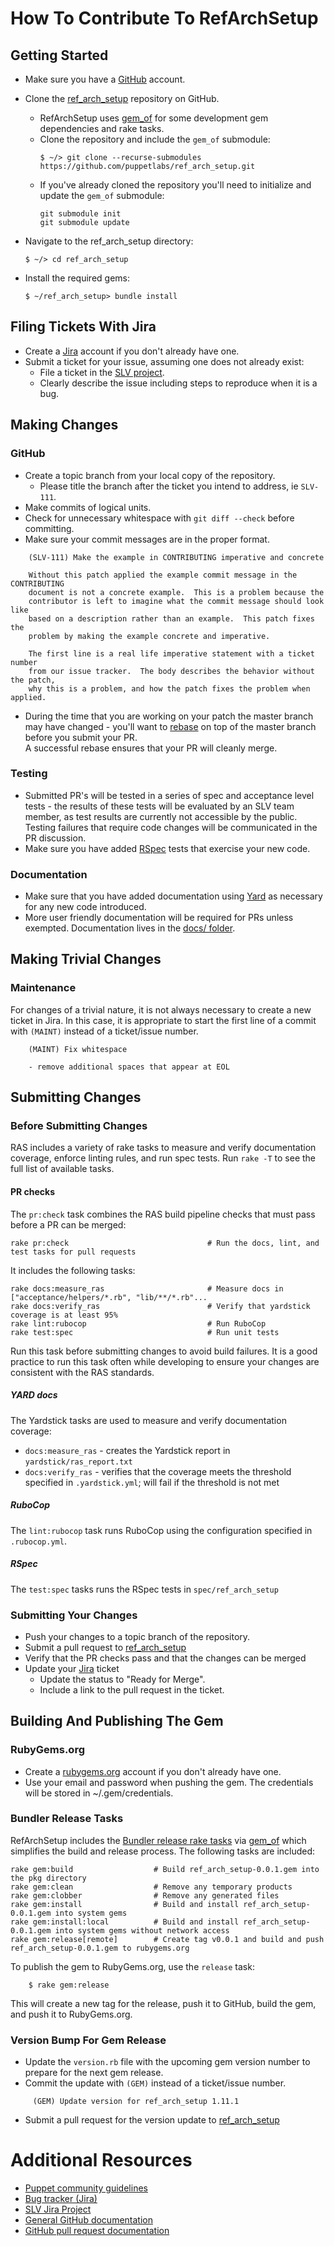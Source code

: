 # How To Contribute To RefArchSetup

## Getting Started
* Make sure you have a [GitHub](https://github.com) account.
* Clone the [ref_arch_setup](https://github.com/puppetlabs/ref_arch_setup) repository on GitHub. 
    * RefArchSetup uses [gem_of](https://github.com/puppetlabs/gem_of) for some development gem dependencies and rake tasks.
    * Clone the repository and include the `gem_of` submodule:
      ```
      $ ~/> git clone --recurse-submodules https://github.com/puppetlabs/ref_arch_setup.git
      ```
    * If you've already cloned the repository you'll need to initialize and update the `gem_of` submodule:
      ```
      git submodule init
      git submodule update
      ```
      
* Navigate to the ref_arch_setup directory:
  ```
  $ ~/> cd ref_arch_setup
  ```
* Install the required gems:
  ```
  $ ~/ref_arch_setup> bundle install 
  ```

## Filing Tickets With Jira

* Create a [Jira](http://tickets.puppetlabs.com) account if you don't already have one.
* Submit a ticket for your issue, assuming one does not already exist:
  * File a ticket in the [SLV project](https://tickets.puppetlabs.com/projects/SLV/).
  * Clearly describe the issue including steps to reproduce when it is a bug.
  
## Making Changes

### GitHub
* Create a topic branch from your local copy of the repository. 
  * Please title the branch after the ticket you intend to address, ie `SLV-111`.
* Make commits of logical units.
* Check for unnecessary whitespace with `git diff --check` before committing.
* Make sure your commit messages are in the proper format.

````
    (SLV-111) Make the example in CONTRIBUTING imperative and concrete

    Without this patch applied the example commit message in the CONTRIBUTING
    document is not a concrete example.  This is a problem because the
    contributor is left to imagine what the commit message should look like
    based on a description rather than an example.  This patch fixes the
    problem by making the example concrete and imperative.

    The first line is a real life imperative statement with a ticket number
    from our issue tracker.  The body describes the behavior without the patch,
    why this is a problem, and how the patch fixes the problem when applied.
````

* During the time that you are working on your patch the master branch may have changed - you'll want to [rebase](http://git-scm.com/book/en/Git-Branching-Rebasing) on top of the master branch before you submit your PR.  
A successful rebase ensures that your PR will cleanly merge.

### Testing

* Submitted PR's will be tested in a series of spec and acceptance level tests - the results of these tests will be evaluated by an SLV team member, as test results are currently not accessible by the public. 
Testing failures that require code changes will be communicated in the PR discussion.
* Make sure you have added [RSpec](http://rspec.info/) tests that exercise your new code.

### Documentation

* Make sure that you have added documentation using [Yard](http://yardoc.org/) as necessary for any new code introduced.
* More user friendly documentation will be required for PRs unless exempted. Documentation lives in the [docs/ folder](docs).

## Making Trivial Changes

### Maintenance

For changes of a trivial nature, it is not always necessary to create a new ticket in Jira. In this case, it is appropriate to start the first line of a commit with `(MAINT)` instead of a ticket/issue number. 

````
    (MAINT) Fix whitespace 

    - remove additional spaces that appear at EOL
````

## Submitting Changes

### Before Submitting Changes
RAS includes a variety of rake tasks to measure and verify documentation coverage, enforce linting rules, and run spec tests.
Run `rake -T` to see the full list of available tasks. 

#### PR checks
The `pr:check` task combines the RAS build pipeline checks that must pass before a PR can be merged:
````
rake pr:check                               # Run the docs, lint, and test tasks for pull requests
````

It includes the following tasks:
````
rake docs:measure_ras                       # Measure docs in ["acceptance/helpers/*.rb", "lib/**/*.rb"...
rake docs:verify_ras                        # Verify that yardstick coverage is at least 95%
rake lint:rubocop                           # Run RuboCop
rake test:spec                              # Run unit tests
````

Run this task before submitting changes to avoid build failures. 
It is a good practice to run this task often while developing to ensure your changes are consistent with the RAS standards.

##### YARD docs

The Yardstick tasks are used to measure and verify documentation coverage:
* `docs:measure_ras` - creates the Yardstick report in `yardstick/ras_report.txt`
* `docs:verify_ras` - verifies that the coverage meets the threshold specified in `.yardstick.yml`; will fail if the threshold is not met

##### RuboCop
The `lint:rubocop` task runs RuboCop using the configuration specified in `.rubocop.yml`. 

##### RSpec
The `test:spec` tasks runs the RSpec tests in `spec/ref_arch_setup`

### Submitting Your Changes
* Push your changes to a topic branch of the repository.
* Submit a pull request to [ref_arch_setup](https://github.com/puppetlabs/ref_arch_setup)
* Verify that the PR checks pass and that the changes can be merged
* Update your [Jira](https://tickets.puppetlabs.com) ticket
  * Update the status to "Ready for Merge".
  * Include a link to the pull request in the ticket.

## Building And Publishing The Gem

### RubyGems.org
* Create a [rubygems.org](rubygems.org) account if you don't already have one.
* Use your email and password when pushing the gem. The credentials will be stored in ~/.gem/credentials.

### Bundler Release Tasks

RefArchSetup includes the [Bundler release rake tasks](https://bundler.io/v1.12/guides/creating_gem.html#releasing-the-gem) via [gem_of](https://github.com/puppetlabs/gem_of) which simplifies the build and release process.
The following tasks are included:
````
rake gem:build                  # Build ref_arch_setup-0.0.1.gem into the pkg directory
rake gem:clean                  # Remove any temporary products
rake gem:clobber                # Remove any generated files
rake gem:install                # Build and install ref_arch_setup-0.0.1.gem into system gems
rake gem:install:local          # Build and install ref_arch_setup-0.0.1.gem into system gems without network access
rake gem:release[remote]        # Create tag v0.0.1 and build and push ref_arch_setup-0.0.1.gem to rubygems.org
````

To publish the gem to RubyGems.org, use the `release` task:

````
    $ rake gem:release
````

This will create a new tag for the release, push it to GitHub, build the gem, and push it to RubyGems.org.

### Version Bump For Gem Release

* Update the `version.rb` file with the upcoming gem version number to prepare for the next gem release.  
* Commit the update with `(GEM)` instead of a ticket/issue number.

````
     (GEM) Update version for ref_arch_setup 1.11.1
````
* Submit a pull request for the version update to [ref_arch_setup](https://github.com/puppetlabs/ref_arch_setup)

# Additional Resources

* [Puppet community guidelines](https://docs.puppet.com/community/community_guidelines.html)
* [Bug tracker (Jira)](http://tickets.puppetlabs.com)
* [SLV Jira Project](https://tickets.puppetlabs.com/projects/SLV/)
* [General GitHub documentation](http://help.github.com/)
* [GitHub pull request documentation](http://help.github.com/send-pull-requests/)

